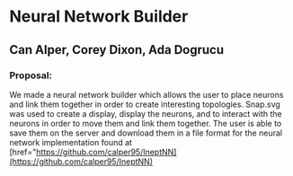 # Neural Network Builder
## Can Alper, Corey Dixon, Ada Dogrucu
### Proposal:
We made a neural network builder which allows the user to place neurons and link them together in order to create interesting topologies. Snap.svg was used to create a display, display the neurons, and to interact with the neurons in order to move them and link them together. The user is able to save them on the server and download them in a file format for the neural network implementation found at [href="https://github.com/calper95/IneptNN](https://github.com/calper95/IneptNN)
